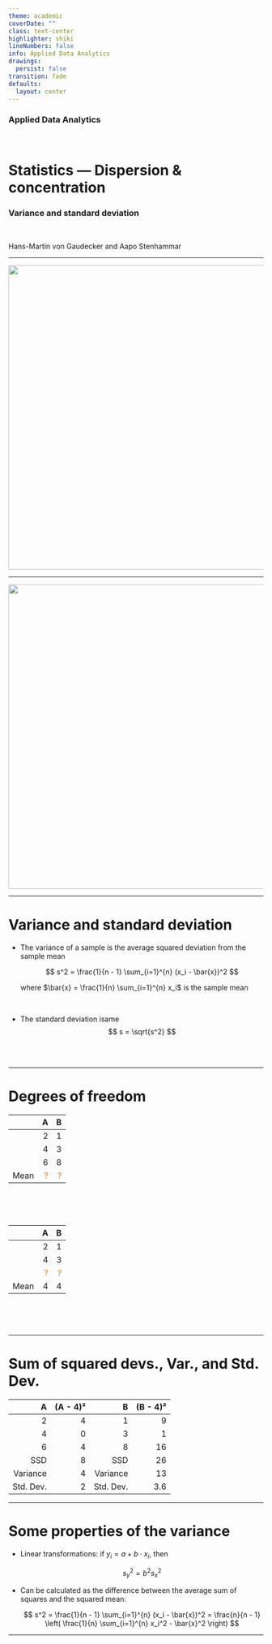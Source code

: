 ```yaml
---
theme: academic
coverDate: ""
class: text-center
highlighter: shiki
lineNumbers: false
info: Applied Data Analytics
drawings:
  persist: false
transition: fade
defaults:
  layout: center
---
```


### Applied Data Analytics

<br/>

# Statistics — Dispersion & concentration

### Variance and standard deviation

<br/>

Hans-Martin von Gaudecker and Aapo Stenhammar

---

<center>
<img src="/only_small.svg" width=600>
</center>

---

<center>
<img src="/bare.svg" width=600>
</center>

---

# Variance and standard deviation

- The variance of a sample is the average squared deviation from the sample mean

  $$
  s^2 = \frac{1}{n - 1} \sum_{i=1}^{n} (x_i - \bar{x})^2
  $$

  where $\bar{x} = \frac{1}{n} \sum_{i=1}^{n} x_i$ is the sample mean

<br/>

- The standard deviation isame
  $$
  s = \sqrt{s^2}
  $$

<br/>
<br/>

---

# Degrees of freedom

<div class="grid grid-cols-2 gap-30">
<div>

|      |                                     A |                                     B |
| :--- | ------------------------------------: | ------------------------------------: |
|      |                                     2 |                                     1 |
|      |                                     4 |                                     3 |
|      |                                     6 |                                     8 |
| Mean | <span style="color:#CD7F32;">?</span> | <span style="color:#CD7F32;">?</span> |

<br/>
<br/>
<br/>

</div>
<div>

|      |                                     A |                                     B |
| :--- | ------------------------------------: | ------------------------------------: |
|      |                                     2 |                                     1 |
|      |                                     4 |                                     3 |
|      | <span style="color:#CD7F32;">?</span> | <span style="color:#CD7F32;">?</span> |
| Mean |                                     4 |                                     4 |

<br/>
<br/>
<br/>

</div>
</div>

---

# Sum of squared devs., Var., and Std. Dev.

<div class="flex">
<div>

|         A | (A - 4)² |         B | (B - 4)² |
| --------: | -------: | --------: | -------: |
|         2 |        4 |         1 |        9 |
|         4 |        0 |         3 |        1 |
|         6 |        4 |         8 |       16 |
|       SSD |        8 |       SSD |       26 |
|  Variance |        4 |  Variance |       13 |
| Std. Dev. |        2 | Std. Dev. |      3.6 |

</div>
</div>

---


# Some properties of the variance

- Linear transformations: if $y_i = a + b \cdot x_i$, then

  $$
  s_y^2 = b^2 s_x^2
  $$

- Can be calculated as the difference between the average sum of squares and the squared mean:

  $$
  s^2 = \frac{1}{n - 1} \sum_{i=1}^{n} (x_i - \bar{x})^2
  = \frac{n}{n - 1} \left( \frac{1}{n} \sum_{i=1}^{n} x_i^2 - \bar{x}^2 \right)
  $$

---
